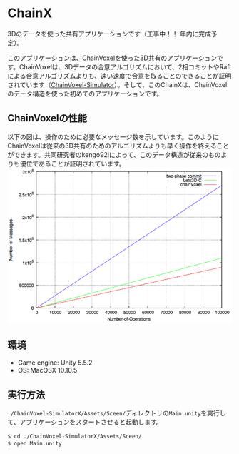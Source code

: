 # ChainX
3Dのデータを使った共有アプリケーションです（工事中！！ 年内に完成予定）。

このアプリケーションは、ChainVoxelを使った3D共有のアプリケーションです。ChainVoxelは、3Dデータの合意アルゴリズムにおいて、2相コミットやRaftによる合意アルゴリズムよりも、速い速度で合意を取ることのできることが証明されています（[ChainVoxel-Simulator](http://github.com/kengo92i/ChainVoxel-Simulator)）。そして、このChainXは、ChainVoxelのデータ構造を使った初めてのアプリケーションです。

## ChainVoxelの性能

以下の図は、操作のために必要なメッセージ数を示しています。このようにChainVoxelは従来の3D共有のためのアルゴリズムよりも早く操作を終えることができます。共同研究者のkengo92iによって、このデータ構造が従来のものよりも優位であることが証明されています。
![UnitX logo image](./Assets/img/graph_message_operation.png)


## 環境

- Game engine: Unity 5.5.2
- OS: MacOSX 10.10.5

## 実行方法
`./ChainVoxel-SimulatorX/Assets/Sceen/`ディレクトリの`Main.unity`を実行して、アプリケーションをスタートさせると起動します。

    $ cd ./ChainVoxel-SimulatorX/Assets/Sceen/
    $ open Main.unity








